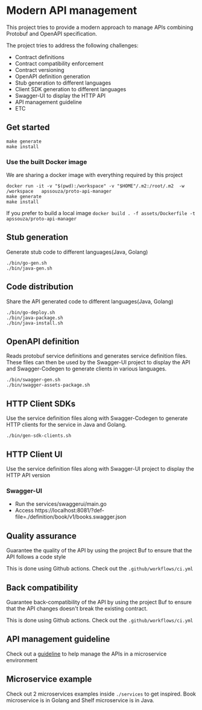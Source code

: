 # Modern API management
This project tries to provide a modern approach to manage APIs 
combining Protobuf and OpenAPI specification.
 
The project tries to address the following challenges:
- Contract definitions
- Contract compatibility enforcement 
- Contract versioning
- OpenAPI definition generation
- Stub generation to different languages
- Client SDK generation to different languages
- Swagger-UI to display the HTTP API
- API management guideline 
- ETC

## Get started

```
make generate
make install
```

### Use the built Docker image
We are sharing a docker image with everything required by this project

```
docker run -it -v "$(pwd):/workspace" -v "$HOME"/.m2:/root/.m2  -w /workspace   apssouza/proto-api-manager
make generate
make install
```

If you prefer to build a local image `docker build . -f assets/Dockerfile -t apssouza/proto-api-manager` 


## Stub generation
Generate stub code to different languages(Java, Golang)

```
./bin/go-gen.sh
./bin/java-gen.sh
```

## Code distribution
Share the API generated code to different languages(Java, Golang)

```
./bin/go-deploy.sh
./bin/java-package.sh
./bin/java-install.sh
```
## OpenAPI definition 
Reads protobuf service definitions and generates service definition files.
These files can then be used by the Swagger-UI project to display the API and Swagger-Codegen to generate clients in various languages.

```
./bin/swagger-gen.sh
./bin/swagger-assets-package.sh
```

## HTTP Client SDKs
Use the service definition files along with Swagger-Codegen to generate HTTP clients for the service in Java and Golang.

```
./bin/gen-sdk-clients.sh
```

## HTTP Client UI
Use the service definition files along with Swagger-UI project to display the HTTP API version

### Swagger-UI
- Run the services/swaggerui/main.go
- Access https://localhost:8081/?def-file=./definition/book/v1/books.swagger.json

## Quality assurance 
Guarantee the quality of the API by using the project Buf to ensure that the API follows a 
code style

This is done using Github actions. Check out the `.github/workflows/ci.yml`

## Back compatibility
Guarantee back-compatibility of the API by using the project Buf to ensure that the API 
changes doesn't break the existing contract.

This is done using Github actions. Check out the `.github/workflows/ci.yml`

## API management guideline 
Check out a [guideline](https://github.com/apssouza22/modern-api-management/tree/master/guidelines) to help manage the APIs in a microservice environment

## Microservice example
Check out 2 microservices examples inside `./services` to get inspired. Book microservice is in Golang and
Shelf microservice is in Java.

